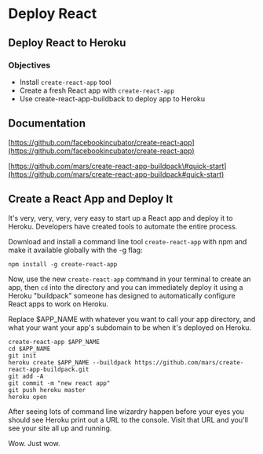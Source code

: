 # Deploy React

## Deploy React to Heroku

### Objectives

* Install `create-react-app` tool
* Create a fresh React app with `create-react-app`
* Use create-react-app-buildback to deploy app to Heroku

## Documentation

[https://github.com/facebookincubator/create-react-app](https://github.com/facebookincubator/create-react-app)

[https://github.com/mars/create-react-app-buildpack\#quick-start](https://github.com/mars/create-react-app-buildpack#quick-start)

## Create a React App and Deploy It

It's very, very, very, very easy to start up a React app and deploy it to Heroku. Developers have created tools to automate the entire process.

Download and install a command line tool `create-react-app` with npm and make it available globally with the -g flag:

```text
npm install -g create-react-app
```

Now, use the new `create-react-app` command in your terminal to create an app, then `cd` into the directory and you can immediately deploy it using a Heroku "buildpack" someone has designed to automatically configure React apps to work on Heroku.

Replace $APP\_NAME with whatever you want to call your app directory, and what your want your app's subdomain to be when it's deployed on Heroku.

```text
create-react-app $APP_NAME
cd $APP_NAME
git init
heroku create $APP_NAME --buildpack https://github.com/mars/create-react-app-buildpack.git
git add -A
git commit -m "new react app"
git push heroku master
heroku open
```

After seeing lots of command line wizardry happen before your eyes you should see Heroku print out a URL to the console. Visit that URL and you'll see your site all up and running.

Wow. Just wow.

